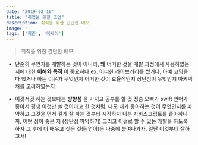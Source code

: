 ```yaml
---
date: '2019-02-16'
title: "취업을 위한 조언"
description: 취직을 위한 간단한 메모
image: ''
tags: ['취준', '에세이']
---
```

> 취직을 위한 간단한 메모

- 단순히 무언가를 개발하는 것이 아니라, __왜__ 어떠한 것을 개발 과정에서 사용하였는지에 대한 __이해와 목적__ 이 중요하다
ex. 어떠한 라이브러리를 썼거나, 아예 코딩을 다 했거나 하는 이유가 무엇인지
어떠한 것이 효율적인지
장단점이 무엇인지
아키텍쳐를 고려하였는지

- 이것저것 하는 것보다는 __방향성__ 을 가지고 공부를 할 것
정승 오빠가 swift 언어가 좋아서 평생 이것만 쓸 것이라고 한 것처럼,
나도 내가 좋아하는 것이 무엇인지를 파악하고 그것을 먼저 깊게 잘 파는 것부터 시작하자
나는 자바스크립트를 좋아하니까,
어떤 점이 좋은 지 (장단점 파악하기)
그리고 이걸로 할 수 있는 개발을 하도록 하자
그 후에 더 배우고 싶은 것들(언어)은 나중에 붙여나가자, 일단 이것부터 잘하고서!
